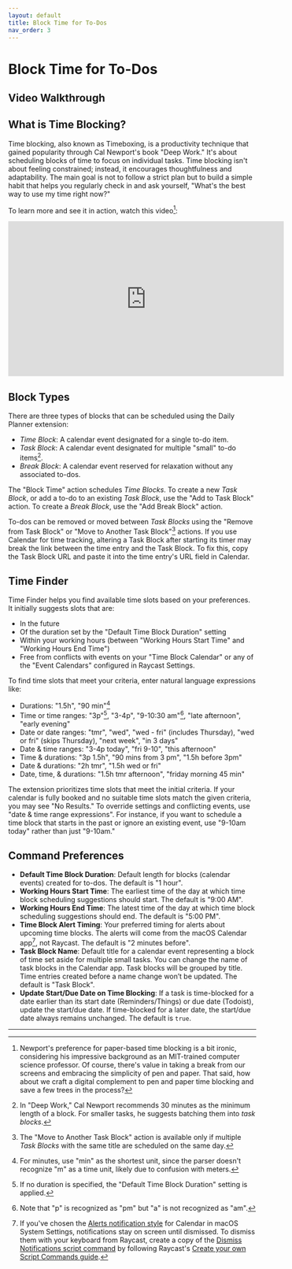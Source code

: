 ```yaml
---
layout: default
title: Block Time for To-Dos
nav_order: 3
---
```


# Block Time for To-Dos

## Video Walkthrough

## What is Time Blocking?

Time blocking, also known as Timeboxing, is a productivity technique that gained popularity through Cal Newport's book "Deep Work." It's about scheduling blocks of time to focus on individual tasks. Time blocking isn't about feeling constrained; instead, it encourages thoughtfulness and adaptability. The main goal is not to follow a strict plan but to build a simple habit that helps you regularly check in and ask yourself, "What's the best way to use my time right now?"

To learn more and see it in action, watch this video[^1]:

<iframe width="560" height="315" src="https://www.youtube-nocookie.com/embed/eff9h1WYxSo" title="YouTube video player" frameborder="0" allow="accelerometer; autoplay; clipboard-write; encrypted-media; gyroscope; picture-in-picture; web-share" allowfullscreen></iframe>

[^1]: Newport's preference for paper-based time blocking is a bit ironic, considering his impressive background as an MIT-trained computer science professor. Of course, there's value in taking a break from our screens and embracing the simplicity of pen and paper. That said, how about we craft a digital complement to pen and paper time blocking and save a few trees in the process?

## Block Types

There are three types of blocks that can be scheduled using the Daily Planner extension:

- _Time Block_: A calendar event designated for a single to-do item.
- _Task Block_: A calendar event designated for multiple "small" to-do items[^2].
- _Break Block_: A calendar event reserved for relaxation without any associated to-dos.

The "Block Time" action schedules _Time Blocks_. To create a new _Task Block_, or add a to-do to an existing _Task Block_, use the "Add to Task Block" action. To create a _Break Block_, use the "Add Break Block" action.

To-dos can be removed or moved between _Task Blocks_ using the "Remove from Task Block" or "Move to Another Task Block"[^3] actions. If you use Calendar for time tracking, altering a Task Block after starting its timer may break the link between the time entry and the Task Block. To fix this, copy the Task Block URL and paste it into the time entry's URL field in Calendar.

[^2]: In "Deep Work," Cal Newport recommends 30 minutes as the minimum length of a block. For smaller tasks, he suggests batching them into _task blocks_.
[^3]: The "Move to Another Task Block" action is available only if multiple _Task Blocks_ with the same title are scheduled on the same day.

## Time Finder

Time Finder helps you find available time slots based on your preferences. It initially suggests slots that are:

- In the future
- Of the duration set by the "Default Time Block Duration" setting
- Within your working hours (between "Working Hours Start Time" and "Working Hours End Time")
- Free from conflicts with events on your "Time Block Calendar" or any of the "Event Calendars" configured in Raycast Settings.

To find time slots that meet your criteria, enter natural language expressions like:

- Durations: "1.5h", "90 min"[^4]
- Time or time ranges: "3p"[^5], "3-4p", "9-10:30 am"[^6], "late afternoon", "early evening"
- Date or date ranges: "tmr", "wed", "wed - fri" (includes Thursday), "wed or fri" (skips Thursday), "next week", "in 3 days"
- Date & time ranges: "3-4p today", "fri 9-10", "this afternoon"
- Time & durations: "3p 1.5h", "90 mins from 3 pm", "1.5h before 3pm"
- Date & durations: "2h tmr", "1.5h wed or fri"
- Date, time, & durations: "1.5h tmr afternoon", "friday morning 45 min"

The extension prioritizes time slots that meet the initial criteria. If your calendar is fully booked and no suitable time slots match the given criteria, you may see "No Results." To override settings and conflicting events, use "date & time range expressions". For instance, if you want to schedule a time block that starts in the past or ignore an existing event, use "9-10am today" rather than just "9-10am."

[^4]: For minutes, use "min" as the shortest unit, since the parser doesn't recognize "m" as a time unit, likely due to confusion with meters.
[^5]: If no duration is specified, the "Default Time Block Duration" setting is applied.
[^6]: Note that "p" is recognized as "pm" but "a" is not recognized as "am".

## Command Preferences

- **Default Time Block Duration**: Default length for blocks (calendar events) created for to-dos. The default is "1 hour".
- **Working Hours Start Time**: The earliest time of the day at which time block scheduling suggestions should start. The default is "9:00 AM".
- **Working Hours End Time**: The latest time of the day at which time block scheduling suggestions should end. The default is "5:00 PM".
- **Time Block Alert Timing**: Your preferred timing for alerts about upcoming time blocks. The alerts will come from the macOS Calendar app[^7], not Raycast. The default is "2 minutes before".
- **Task Block Name**: Default title for a calendar event representing a block of time set aside for multiple small tasks. You can change the name of task blocks in the Calendar app. Task blocks will be grouped by title. Time entries created before a name change won’t be updated. The default is "Task Block".
- **Update Start/Due Date on Time Blocking**: If a task is time-blocked for a date earlier than its start date (Reminders/Things) or due date (Todoist), update the start/due date. If time-blocked for a later date, the start/due date always remains unchanged. The default is `true`.

[^7]: If you've chosen the [Alerts notification style](https://support.apple.com/guide/mac-help/change-notifications-settings-mh40583/mac#:~:text=Select%20a%20notification%20style%3A,screen%20until%20you%20dismiss%20them.) for Calendar in macOS System Settings, notifications stay on screen until dismissed. To dismiss them with your keyboard from Raycast, create a copy of the [Dismiss Notifications script command](https://github.com/raycast/script-commands/blob/master/commands/system/dismiss-notifications.applescript) by following Raycast's [Create your own Script Commands guide](https://github.com/raycast/script-commands#create-your-own-script-commands).

---
